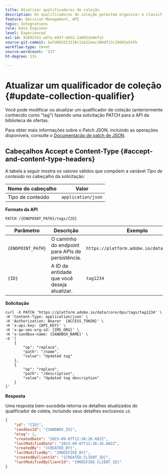 ```yaml
---
title: Atualizar qualificadores de coleção
description: Os qualificadores de coleção permitem organizar e classificar melhor suas ofertas.
feature: Decision Management, API
topic: Integrations
role: Data Engineer
level: Experienced
exl-id: 918927e1-ad7a-4937-b652-2a0932e9efa1
source-git-commit: ba7d065523116c12e22eec300df13c29d92a54fb
workflow-type: tm+mt
source-wordcount: '117'
ht-degree: 11%

---
```



# Atualizar um qualificador de coleção {#update-collection-qualifier}

Você pode modificar ou atualizar um qualificador de coleção (anteriormente conhecido como &quot;tag&quot;) fazendo uma solicitação PATCH para a API da biblioteca de ofertas.

Para obter mais informações sobre o Patch JSON, incluindo as operações disponíveis, consulte o [Documentação de patch de JSON](https://jsonpatch.com/).

## Cabeçalhos Accept e Content-Type {#accept-and-content-type-headers}

A tabela a seguir mostra os valores válidos que compõem a variável *Tipo de conteúdo* no cabeçalho da solicitação:

| Nome do cabeçalho | Valor |
| ----------- | ----- |
| Tipo de conteúdo | `application/json` |

**Formato da API**

```http
PATCH /{ENDPOINT_PATH}/tags/{ID}
```

| Parâmetro | Descrição | Exemplo |
| --------- | ----------- | ------- |
| `{ENDPOINT_PATH}` | O caminho do endpoint para APIs de persistência. | `https://platform.adobe.io/data/core/dps/` |
| `{ID}` | A ID da entidade que você deseja atualizar. | `tag1234` |

**Solicitação**

```shell
curl -X PATCH 'https://platform.adobe.io/data/core/dps/tags/tag1234' \
-H 'Content-Type: application/json' \
-H 'Authorization: Bearer  {ACCESS_TOKEN}' \
-H 'x-api-key: {API_KEY}' \
-H 'x-gw-ims-org-id: {IMS_ORG}' \
-H 'x-sandbox-name: {SANDBOX_NAME}' \
-d '[
    {
        "op": "replace",
        "path": "/name",
        "value": "Updated tag"
    },
    {
        "op": "replace",
        "path": "/description",
        "value": "Updated tag description"
    }
]'
```

**Resposta**

Uma resposta bem-sucedida retorna os detalhes atualizados do qualificador de coleta, incluindo seus detalhes exclusivos `id`.

```json
{
    "id": "{ID}",
    "sandboxId": "{SANDBOX_ID}",
    "etag": 2,
    "createdDate": "2023-09-07T12:36:26.602Z",
    "lastModifiedDate": "2023-09-07T12:36:26.602Z",
    "createdBy": "{CREATED_BY}",
    "lastModifiedBy": "{MODIFIED_BY}",
    "createdByClientId": "{CREATED_CLIENT_ID}",
    "lastModifiedByClientId": "{MODIFIED_CLIENT_ID}"
}
```
